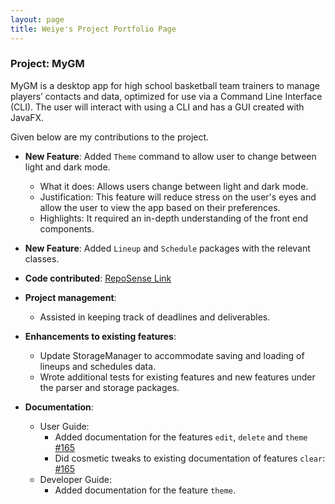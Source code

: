 ```yaml
---
layout: page
title: Weiye's Project Portfolio Page
---
```


### Project: MyGM

MyGM is a desktop app for high school basketball team trainers to manage players’ contacts and data, optimized for use
via a Command Line Interface (CLI). The user will interact with using a CLI and has a GUI created with JavaFX.

Given below are my contributions to the project.

* **New Feature**: Added `Theme` command to allow user to change between light and dark mode.
  * What it does: Allows users change between light and dark mode.
  * Justification: This feature will reduce stress on the user's eyes and allow the user to view the app based on their preferences.
  * Highlights: It required an in-depth understanding of the front end components.

* **New Feature**: Added `Lineup` and `Schedule` packages with the relevant classes.

* **Code contributed**: [RepoSense Link](https://nus-cs2103-ay2122s2.github.io/tp-dashboard/?search=&sort=groupTitle&sortWithin=title&timeframe=commit&mergegroup=&groupSelect=groupByRepos&breakdown=true&checkedFileTypes=docs~functional-code~test-code~other&since=2022-02-18&tabOpen=true&tabType=authorship&tabAuthor=TeddYE&tabRepo=AY2122S2-CS2103-F09-1%2Ftp%5Bmaster%5D&authorshipIsMergeGroup=false&authorshipFileTypes=docs~functional-code~test-code&authorshipIsBinaryFileTypeChecked=false)

* **Project management**:
  * Assisted in keeping track of deadlines and deliverables.

* **Enhancements to existing features**:
  * Update StorageManager to accommodate saving and loading of lineups and schedules data.
  * Wrote additional tests for existing features and new features under the parser and storage packages.

* **Documentation**:
  * User Guide:
    * Added documentation for the features `edit`, `delete` and `theme` [\#165](https://github.com/AY2122S2-CS2103-F09-1/tp/pull/165)
    * Did cosmetic tweaks to existing documentation of features `clear`: [\#165](https://github.com/AY2122S2-CS2103-F09-1/tp/pull/165)
  * Developer Guide:
    * Added documentation for the feature `theme`.